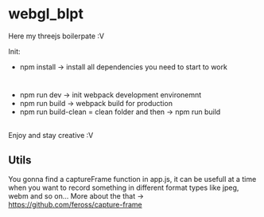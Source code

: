 # webgl_blpt

Here my threejs boilerpate :V

Init:

-   npm install -> install all dependencies you need to start to work

#

-   npm run dev -> init webpack development environemnt
-   npm run build -> webpack build for production
-   npm run build-clean = clean folder and then -> npm run build

##

Enjoy and stay creative :V

## Utils

You gonna find a captureFrame function in app.js, it can be usefull at a time when you want to record something in different format types like jpeg, webm and so on...
More about the that -> https://github.com/feross/capture-frame

